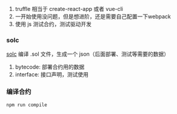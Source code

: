 1. truffle 相当于 create-react-app 或者 vue-cli
2. 一开始使用没问题，但是想进阶，还是需要自己配置一下webpack
3. 使用 js 测试合约，测试驱动开发

### solc
[solc](https://github.com/ethereum/solc-js) 编译 .sol 文件，生成一个 json（后面部署、测试等需要的数据）
  1. bytecode: 部署合约用的数据
  2. interface: 接口声明，测试使用

### 编译合约
`npm run compile`